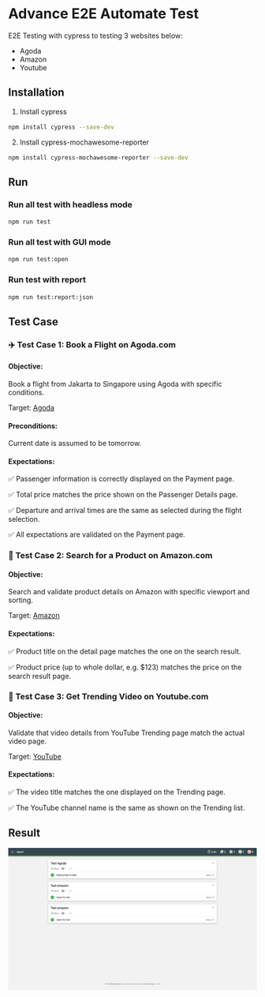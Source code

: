 # Advance E2E Automate Test

E2E Testing with cypress to testing 3 websites below:

- Agoda
- Amazon
- Youtube

## Installation

1. Install cypress

```bash
npm install cypress --save-dev
```

2. Install cypress-mochawesome-reporter

```bash
npm install cypress-mochawesome-reporter --save-dev
```

## Run

### Run all test with headless mode

```bash
npm run test
```

### Run all test with GUI mode

```bash
npm run test:open
```

### Run test with report

```bash
npm run test:report:json
```

## Test Case

### ✈️ Test Case 1: Book a Flight on Agoda.com

#### Objective:

Book a flight from Jakarta to Singapore using Agoda with specific conditions.

Target: [Agoda](https://www.agoda.com/)

#### Preconditions:

Current date is assumed to be tomorrow.

#### Expectations:

✅ Passenger information is correctly displayed on the Payment page.

✅ Total price matches the price shown on the Passenger Details page.

✅ Departure and arrival times are the same as selected during the flight selection.

✅ All expectations are validated on the Payment page.

### 🛒 Test Case 2: Search for a Product on Amazon.com

#### Objective:

Search and validate product details on Amazon with specific viewport and sorting.

Target: [Amazon](https://www.amazon.com/)

#### Expectations:

✅ Product title on the detail page matches the one on the search result.

✅ Product price (up to whole dollar, e.g. $123) matches the price on the search result page.

### 🎥 Test Case 3: Get Trending Video on Youtube.com

#### Objective:

Validate that video details from YouTube Trending page match the actual video page.

Target: [YouTube](https://www.youtube.com/)

#### Expectations:

✅ The video title matches the one displayed on the Trending page.

✅ The YouTube channel name is the same as shown on the Trending list.

## Result

![Screenshot](/assets/result-test-case.png)
